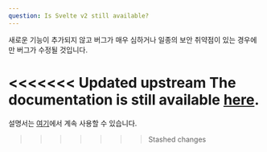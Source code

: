 ```yaml
---
question: Is Svelte v2 still available?
---
```


새로운 기능이 추가되지 않고 버그가 매우 심하거나 일종의 보안 취약점이 있는 경우에만 버그가 수정될 것입니다.

<<<<<<< Updated upstream
The documentation is still available [here](https://v2.svelte.dev/guide).
=======
설명서는 [여기](https://v2.svelte.dev/guide)에서 계속 사용할 수 있습니다.
>>>>>>> Stashed changes
